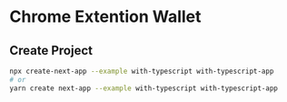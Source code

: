# Chrome Extention Wallet

## Create Project

```bash
npx create-next-app --example with-typescript with-typescript-app
# or
yarn create next-app --example with-typescript with-typescript-app
```
